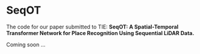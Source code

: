 # SeqOT
The code for our paper submitted to TIE: **SeqOT: A Spatial-Temporal Transformer Network for Place Recognition Using Sequential LiDAR Data.**

Coming soon ...
